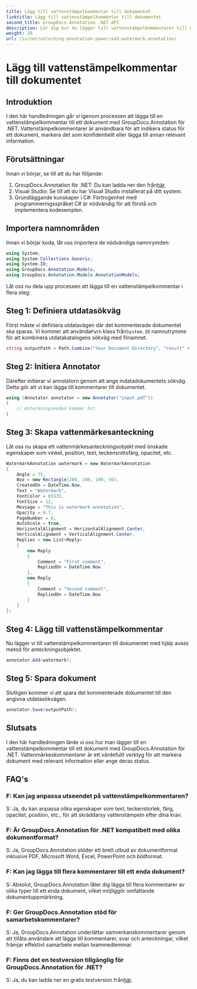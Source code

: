 ```yaml
---
title: Lägg till vattenstämpelkommentar till dokumentet
linktitle: Lägg till vattenstämpelkommentar till dokumentet
second_title: GroupDocs.Annotation .NET API
description: Lär dig hur du lägger till vattenstämpelkommentarer till dina dokument utan ansträngning med GroupDocs.Annotation för .NET. Förbättra dokumentets tydlighet och säkerhet.
weight: 28
url: /sv/net/unlocking-annotation-power/add-watermark-annotation/
---
```


# Lägg till vattenstämpelkommentar till dokumentet

## Introduktion
I den här handledningen går vi igenom processen att lägga till en vattenstämpelkommentar till ett dokument med GroupDocs.Annotation för .NET. Vattenstämpelkommentarer är användbara för att indikera status för ett dokument, markera det som konfidentiellt eller lägga till annan relevant information.

## Förutsättningar

Innan vi börjar, se till att du har följande:

1.  GroupDocs.Annotation för .NET: Du kan ladda ner den från[här](https://releases.groupdocs.com/annotation/net/).
2. Visual Studio: Se till att du har Visual Studio installerat på ditt system.
3. Grundläggande kunskaper i C#: Förtrogenhet med programmeringsspråket C# är nödvändig för att förstå och implementera kodexemplen.

## Importera namnområden

Innan vi börjar koda, låt oss importera de nödvändiga namnrymden:

```csharp
using System;
using System.Collections.Generic;
using System.IO;
using GroupDocs.Annotation.Models;
using GroupDocs.Annotation.Models.AnnotationModels;
```

Låt oss nu dela upp processen att lägga till en vattenstämpelkommentar i flera steg:

## Steg 1: Definiera utdatasökväg

 Först måste vi definiera utdatavägen där det kommenterade dokumentet ska sparas. Vi kommer att använda`Path` klass från`System.IO` namnutrymme för att kombinera utdatakatalogens sökväg med filnamnet.

```csharp
string outputPath = Path.Combine("Your Document Directory", "result" + Path.GetExtension("input.pdf"));
```

## Steg 2: Initiera Annotator

Därefter initierar vi annotatorn genom att ange indatadokumentets sökväg. Detta gör att vi kan lägga till kommentarer till dokumentet.

```csharp
using (Annotator annotator = new Annotator("input.pdf"))
{
    // Anteckningskoden kommer hit
}
```

## Steg 3: Skapa vattenmärkesanteckning

Låt oss nu skapa ett vattenmärkesanteckningsobjekt med önskade egenskaper som vinkel, position, text, teckensnittsfärg, opacitet, etc.

```csharp
WatermarkAnnotation watermark = new WatermarkAnnotation
{
    Angle = 75,
    Box = new Rectangle(200, 200, 100, 50),
    CreatedOn = DateTime.Now,
    Text = "Watermark",
    FontColor = 65535,
    FontSize = 12,
    Message = "This is watermark annotation",
    Opacity = 0.7,
    PageNumber = 0,
    AutoScale = true,
    HorizontalAlignment = HorizontalAlignment.Center,
    VerticalAlignment = VerticalAlignment.Center,
    Replies = new List<Reply>
    {
        new Reply
        {
            Comment = "First comment",
            RepliedOn = DateTime.Now
        },
        new Reply
        {
            Comment = "Second comment",
            RepliedOn = DateTime.Now
        }
    }
};
```

## Steg 4: Lägg till vattenstämpelkommentar

 Nu lägger vi till vattenstämpelkommentaren till dokumentet med hjälp av`Add` metod för anteckningsobjektet.

```csharp
annotator.Add(watermark);
```

## Steg 5: Spara dokument

Slutligen kommer vi att spara det kommenterade dokumentet till den angivna utdatasökvägen.

```csharp
annotator.Save(outputPath);
```

## Slutsats

I den här handledningen lärde vi oss hur man lägger till en vattenstämpelkommentar till ett dokument med GroupDocs.Annotation för .NET. Vattenmärkeskommentarer är ett värdefullt verktyg för att markera dokument med relevant information eller ange deras status.

## FAQ's

### F: Kan jag anpassa utseendet på vattenstämpelkommentaren?

S: Ja, du kan anpassa olika egenskaper som text, teckenstorlek, färg, opacitet, position, etc., för att skräddarsy vattenstämpeln efter dina krav.

### F: Är GroupDocs.Annotation för .NET kompatibelt med olika dokumentformat?

S: Ja, GroupDocs.Annotation stöder ett brett utbud av dokumentformat inklusive PDF, Microsoft Word, Excel, PowerPoint och bildformat.

### F: Kan jag lägga till flera kommentarer till ett enda dokument?

S: Absolut, GroupDocs.Annotation låter dig lägga till flera kommentarer av olika typer till ett enda dokument, vilket möjliggör omfattande dokumentuppmärkning.

### F: Ger GroupDocs.Annotation stöd för samarbetskommentarer?

S: Ja, GroupDocs.Annotation underlättar samverkanskommentarer genom att tillåta användare att lägga till kommentarer, svar och anteckningar, vilket främjar effektivt samarbete mellan teammedlemmar.

### F: Finns det en testversion tillgänglig för GroupDocs.Annotation för .NET?

 S: Ja, du kan ladda ner en gratis testversion från[här](https://releases.groupdocs.com/).